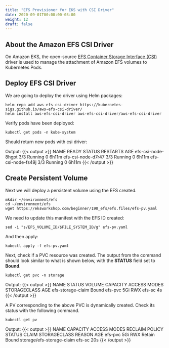 ```yaml
---
title: "EFS Provisioner for EKS with CSI Driver"
date: 2020-09-01T00:00:00-03:00
weight: 12
draft: false
---
```


## About the Amazon EFS CSI Driver
On Amazon EKS, the open-source [EFS Container Storage Interface (CSI)](https://github.com/kubernetes-sigs/aws-ebs-csi-driver) driver is used to manage the attachment of Amazon EFS volumes to Kubernetes Pods.

## Deploy EFS CSI Driver
We are going to deploy the driver using Helm packages:
```
helm repo add aws-efs-csi-driver https://kubernetes-sigs.github.io/aws-efs-csi-driver/
helm install aws-efs-csi-driver aws-efs-csi-driver/aws-efs-csi-driver
```

Verify pods have been deployed:
```
kubectl get pods -n kube-system
```

Should return new pods with csi driver:

Output: 
{{< output >}}
NAME                       READY   STATUS    RESTARTS   AGE
efs-csi-node-8hgpt         3/3     Running   0          6h11m
efs-csi-node-d7r47         3/3     Running   0          6h11m
efs-csi-node-fs49j         3/3     Running   0          6h11m
{{< /output >}}


## Create Persistent Volume
Next we will deploy a persistent volume using the EFS created. 
```
mkdir ~/environment/efs
cd ~/environment/efs
wget https://eksworkshop.com/beginner/190_efs/efs.files/efs-pv.yaml
```

We need to update this manifest with the EFS ID created:
```
sed -i "s/EFS_VOLUME_ID/$FILE_SYSTEM_ID/g" efs-pv.yaml
```

And then apply:
```
kubectl apply -f efs-pv.yaml
```

Next, check if a PVC resource was created. The output from the command should look similar to what is shown below, with the **STATUS** field set to **Bound**.
```
kubectl get pvc -n storage
```

Output: 
{{< output >}}
NAME                STATUS   VOLUME    CAPACITY   ACCESS MODES   STORAGECLASS   AGE
efs-storage-claim   Bound    efs-pvc   5Gi        RWX            efs-sc         4s
{{< /output >}}


A PV corresponding to the above PVC is dynamically created. Check its status with the following command.
```
kubectl get pv
```

Output: 
{{< output >}}
NAME      CAPACITY   ACCESS MODES   RECLAIM POLICY   STATUS   CLAIM                       STORAGECLASS   REASON   AGE
efs-pvc   5Gi        RWX            Retain           Bound    storage/efs-storage-claim   efs-sc                  20s
{{< /output >}}
